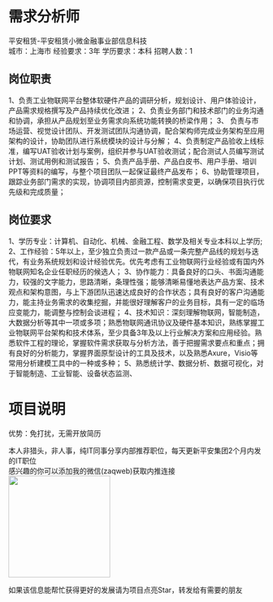 # 需求分析师
平安租赁-平安租赁小微金融事业部信息科技  
城市：上海市 经验要求：3年 学历要求：本科  招聘人数：1

## 岗位职责
1、负责工业物联网平台整体软硬件产品的调研分析，规划设计、用户体验设计，产品需求规格撰写及产品持续优化改进；
   2、负责业务部门和技术部门的业务沟通和协调，承担从产品规划至业务需求向系统功能转换的桥梁作用；
   3、 负责与市场运营、视觉设计团队、开发测试团队沟通协调，配合架构师完成业务架构至应用架构的设计，协助团队进行系统模块的设计与分解；
   4、负责制定产品验收上线标准，编写UAT验收计划与案例，组织并参与UAT验收测试；配合测试人员编写测试计划、测试用例和测试报告；
   5、负责产品手册、产品白皮书、用户手册、培训PPT等资料的编写，与整个项目团队一起保证最终产品发布；
   6、协助管理项目，跟踪业务部门需求的实现，协调项目内部资源，控制需求变更，以确保项目执行优先级和完成质量；

## 岗位要求
1、学历专业：计算机、自动化、机械、金融工程、数学及相关专业本科以上学历;
   2、工作经验：5年以上，至少独立负责过一款产品或一条完整产品线的规划与迭代，有业务系统规划和设计经验优先。优先考虑有工业物联网行业经验或有国内外物联网知名企业任职经历的候选人；
   3、协作能力：具备良好的口头、书面沟通能力，较强的文字能力，思路清晰，条理性强；能够清晰易懂地表达产品方案、技术观点和架构意图，与上下游团队迅速达成良好的合作状态；具有良好的客户沟通能力，能主持业务需求的收集挖掘，并能很好理解客户的业务目标，具有一定的临场应变能力，能调整与控制会谈进程；
   4、技术知识：深刻理解物联网，智能制造，大数据分析等其中一项或多项；熟悉物联网通讯协议及硬件基本知识，熟练掌握工业物联网平台架构和技术体系，至少具备3年及以上行业解决方案和应用经验。熟悉软件工程的理论，掌握软件需求获取与分析方法，善于把握需求要点和重点；拥有良好的分析能力，掌握界面原型设计的工具及技术，以及熟悉Axure，Visio等常用分析建模工具中的一种或多种；
   5、熟悉统计学、数据分析、数据可视化，对于智能制造、工业智能、设备状态监测、

# 项目说明

优势：免打扰，无需开放简历

本人非猎头，非人事，纯IT同事分享内部推荐职位，每天更新平安集团2个月内发的IT职位  
感兴趣的你可以添加我的微信(zaqweb)获取内推连接  
<img src="https://github.com/zaqweb/PA-IT-JOBS/blob/master/WechatICode.jpeg"  height="200" width="200">

如果该信息能帮忙获得更好的发展请为项目点亮Star，转发给有需要的朋友




